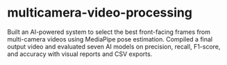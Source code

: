 # multicamera-video-processing
Built an AI-powered system to select the best front-facing frames from multi-camera videos using MediaPipe pose estimation. Compiled a final output video and evaluated seven AI models on precision, recall, F1-score, and accuracy with visual reports and CSV exports.
